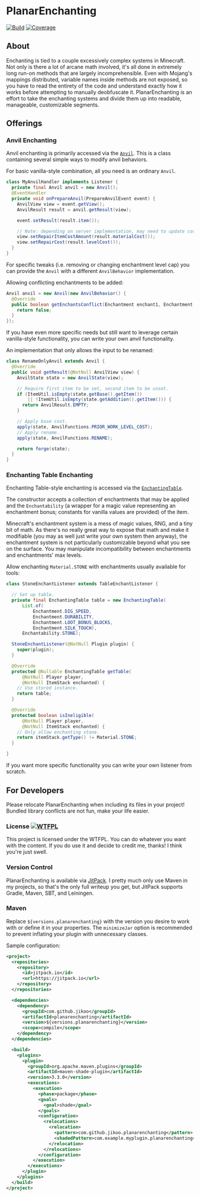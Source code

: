 # PlanarEnchanting

[![Build](https://github.com/Jikoo/PlanarEnchanting/actions/workflows/ci.yml/badge.svg)](https://github.com/Jikoo/PlanarEnchanting/actions/workflows/ci.yml)
[![Coverage](https://sonarcloud.io/api/project_badges/measure?project=Jikoo_PlanarEnchanting&metric=coverage)](https://sonarcloud.io/dashboard?id=Jikoo_PlanarEnchanting)  

## About

Enchanting is tied to a couple excessively complex systems in Minecraft.
Not only is there a lot of arcane math involved, it's all done in extremely long run-on methods that
are largely incomprehensible. Even with Mojang's mappings distributed, variable names inside methods
are not exposed, so you have to read the entirety of the code and understand exactly how it works
before attempting to manually deobfuscate it. PlanarEnchanting is an effort to take the enchanting
systems and divide them up into readable, manageable, customizable segments.

## Offerings

### Anvil Enchanting

Anvil enchanting is primarily accessed via the
[`Anvil`](src/main/java/com/github/jikoo/planarenchanting/anvil/Anvil.java).
This is a class containing several simple ways to modify anvil behaviors.

For basic vanilla-style combination, all you need is an ordinary `Anvil`.

```java
class MyAnvilHandler implements Listener {
  private final Anvil anvil = new Anvil();
  @EventHandler
  private void onPrepareAnvil(PrepareAnvilEvent event) {
    AnvilView view = event.getView();
    AnvilResult result = anvil.getResult(view);

    event.setResult(result.item());

    // Note: depending on server implementation, may need to update costs on a 0-tick delay.
    view.setRepairItemCostAmount(result.materialCost());
    view.setRepairCost(result.levelCost());
  }
}
```

For specific tweaks (i.e. removing or changing enchantment level cap) you can provide the
`Anvil` with a different `AnvilBehavior` implementation.

Allowing conflicting enchantments to be added:

```java
Anvil anvil = new Anvil(new AnvilBehavior() {
  @Override
  public boolean getEnchantsConflict(Enchantment enchant1, Enchantment enchant2) {
    return false;
  }
});
```

If you have even more specific needs but still want to leverage certain vanilla-style functionality,
you can write your own anvil functionality.

An implementation that only allows the input to be renamed:

```java
class RenameOnlyAnvil extends Anvil {
  @Override
  public void getResult(@NotNull AnvilView view) {
    AnvilState state = new AnvilState(view);

    // Require first item to be set, second item to be unset.
    if (ItemUtil.isEmpty(state.getBase().getItem())
        || !ItemUtil.isEmpty(state.getAddition().getItem())) {
      return AnvilResult.EMPTY;
    }

    // Apply base cost.
    apply(state, AnvilFunctions.PRIOR_WORK_LEVEL_COST);
    // Apply rename.
    apply(state, AnvilFunctions.RENAME);

    return forge(state);
  }
}
```

### Enchanting Table Enchanting

Enchanting Table-style enchanting is accessed via the [`EnchantingTable`](src/main/java/com/github/jikoo/planarenchanting/table/EnchantingTable.java).

The constructor accepts a collection of enchantments that may be applied and the `Enchantability` (a
wrapper for a magic value representing an enchantment bonus; constants for vanilla values are
provided) of the item.

Minecraft's enchantment system is a mess of magic values, RNG, and a tiny bit of math. As there's no
really great way to expose that math and make it modifiable (you may as well just write your own
system then anyway), the enchantment system is not particularly customizable beyond what you see on
the surface. You may manipulate incompatibility between enchantments and enchantments' max levels.

Allow enchanting `Material.STONE` with enchantments usually available for tools:

```java
class StoneEnchantListener extends TableEnchantListener {

  // Set up table.
  private final EnchantingTable table = new EnchantingTable(
      List.of(
          Enchantment.DIG_SPEED,
          Enchantment.DURABILITY,
          Enchantment.LOOT_BONUS_BLOCKS,
          Enchantment.SILK_TOUCH),
      Enchantability.STONE);

  StoneEnchantListener(@NotNull Plugin plugin) {
    super(plugin);
  }

  @Override
  protected @Nullable EnchantingTable getTable(
      @NotNull Player player,
      @NotNull ItemStack enchanted) {
    // Use stored instance.
    return table;
  }

  @Override
  protected boolean isIneligible(
      @NotNull Player player,
      @NotNull ItemStack enchanted) {
    // Only allow enchanting stone.
    return itemStack.getType() != Material.STONE;
  }

}
```

If you want more specific functionality you can write your own listener from scratch.

## For Developers

Please relocate PlanarEnchanting when including its files in your project! Bundled library conflicts
are not fun, make your life easier.

### License [![WTFPL](http://www.wtfpl.net/wp-content/uploads/2012/12/wtfpl-badge-2.png)](http://www.wtfpl.net/)

This project is licensed under the WTFPL. You can do whatever you want with the content.
If you do use it and decide to credit me, thanks! I think you're just swell.

### Version Control

PlanarEnchanting is available via [JitPack](https://jitpack.io). I pretty much only use Maven in my
projects, so that's the only full writeup you get, but JitPack supports Gradle, Maven, SBT, and
Leiningen.

### Maven

Replace `${versions.planarenchanting}` with the version you desire to work with or define it in your properties. The `minimizeJar` option is
recommended to prevent inflating your plugin with unnecessary classes.

Sample configuration:

```xml
<project>
  <repositories>
    <repository>
      <id>jitpack.io</id>
      <url>https://jitpack.io</url>
    </repository>
  </repositories>

  <dependencies>
    <dependency>
      <groupId>com.github.jikoo</groupId>
      <artifactId>planarenchanting</artifactId>
      <version>${versions.planarenchanting}</version>
      <scope>compile</scope>
    </dependency>
  </dependencies>

  <build>
    <plugins>
      <plugin>
        <groupId>org.apache.maven.plugins</groupId>
        <artifactId>maven-shade-plugin</artifactId>
        <version>3.3.0</version>
        <executions>
          <execution>
            <phase>package</phase>
            <goals>
              <goal>shade</goal>
            </goals>
            <configuration>
              <relocations>
                <relocation>
                  <pattern>com.github.jikoo.planarenchanting</pattern>
                  <shadedPattern>com.example.myplugin.planarenchanting</shadedPattern>
                </relocation>
              </relocations>
            </configuration>
          </execution>
        </executions>
      </plugin>
    </plugins>
  </build>
</project>
```
